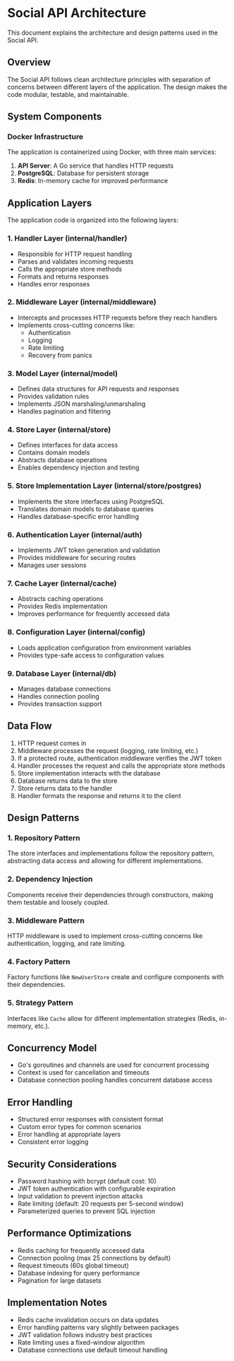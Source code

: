 # Social API Architecture

This document explains the architecture and design patterns used in the Social API.

## Overview

The Social API follows clean architecture principles with separation of concerns between different layers of the application. The design makes the code modular, testable, and maintainable.

## System Components

### Docker Infrastructure

The application is containerized using Docker, with three main services:

1. **API Server**: A Go service that handles HTTP requests
2. **PostgreSQL**: Database for persistent storage
3. **Redis**: In-memory cache for improved performance

## Application Layers

The application code is organized into the following layers:

### 1. Handler Layer (internal/handler)

- Responsible for HTTP request handling
- Parses and validates incoming requests
- Calls the appropriate store methods
- Formats and returns responses
- Handles error responses

### 2. Middleware Layer (internal/middleware)

- Intercepts and processes HTTP requests before they reach handlers
- Implements cross-cutting concerns like:
  - Authentication
  - Logging
  - Rate limiting
  - Recovery from panics

### 3. Model Layer (internal/model)

- Defines data structures for API requests and responses
- Provides validation rules
- Implements JSON marshaling/unmarshaling
- Handles pagination and filtering

### 4. Store Layer (internal/store)

- Defines interfaces for data access
- Contains domain models
- Abstracts database operations
- Enables dependency injection and testing

### 5. Store Implementation Layer (internal/store/postgres)

- Implements the store interfaces using PostgreSQL
- Translates domain models to database queries
- Handles database-specific error handling

### 6. Authentication Layer (internal/auth)

- Implements JWT token generation and validation
- Provides middleware for securing routes
- Manages user sessions

### 7. Cache Layer (internal/cache)

- Abstracts caching operations
- Provides Redis implementation
- Improves performance for frequently accessed data

### 8. Configuration Layer (internal/config)

- Loads application configuration from environment variables
- Provides type-safe access to configuration values

### 9. Database Layer (internal/db)

- Manages database connections
- Handles connection pooling
- Provides transaction support

## Data Flow

1. HTTP request comes in
2. Middleware processes the request (logging, rate limiting, etc.)
3. If a protected route, authentication middleware verifies the JWT token
4. Handler processes the request and calls the appropriate store methods
5. Store implementation interacts with the database
6. Database returns data to the store
7. Store returns data to the handler
8. Handler formats the response and returns it to the client

## Design Patterns

### 1. Repository Pattern

The store interfaces and implementations follow the repository pattern, abstracting data access and allowing for different implementations.

### 2. Dependency Injection

Components receive their dependencies through constructors, making them testable and loosely coupled.

### 3. Middleware Pattern

HTTP middleware is used to implement cross-cutting concerns like authentication, logging, and rate limiting.

### 4. Factory Pattern

Factory functions like `NewUserStore` create and configure components with their dependencies.

### 5. Strategy Pattern

Interfaces like `Cache` allow for different implementation strategies (Redis, in-memory, etc.).

## Concurrency Model

- Go's goroutines and channels are used for concurrent processing
- Context is used for cancellation and timeouts
- Database connection pooling handles concurrent database access

## Error Handling

- Structured error responses with consistent format
- Custom error types for common scenarios
- Error handling at appropriate layers
- Consistent error logging

## Security Considerations

- Password hashing with bcrypt (default cost: 10)
- JWT token authentication with configurable expiration
- Input validation to prevent injection attacks
- Rate limiting (default: 20 requests per 5-second window)
- Parameterized queries to prevent SQL injection

## Performance Optimizations

- Redis caching for frequently accessed data
- Connection pooling (max 25 connections by default)
- Request timeouts (60s global timeout)
- Database indexing for query performance
- Pagination for large datasets

## Implementation Notes

- Redis cache invalidation occurs on data updates
- Error handling patterns vary slightly between packages
- JWT validation follows industry best practices
- Rate limiting uses a fixed-window algorithm
- Database connections use default timeout handling